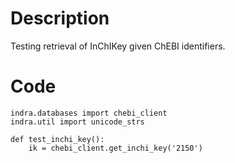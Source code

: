 # Description
Testing retrieval of InChIKey given ChEBI identifiers.

# Code
```
indra.databases import chebi_client
indra.util import unicode_strs

def test_inchi_key():
    ik = chebi_client.get_inchi_key('2150')

```

